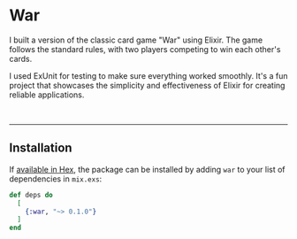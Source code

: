 # War


I built a version of the classic card game "War" using Elixir. The game follows the standard rules, with two players competing to win each other's cards. 

I used ExUnit for testing to make sure everything worked smoothly. It's a fun project that showcases the simplicity and effectiveness of Elixir for creating reliable applications.

<br>

___
## Installation

If [available in Hex](https://hex.pm/docs/publish), the package can be installed
by adding `war` to your list of dependencies in `mix.exs`:

```elixir
def deps do
  [
    {:war, "~> 0.1.0"}
  ]
end
```

